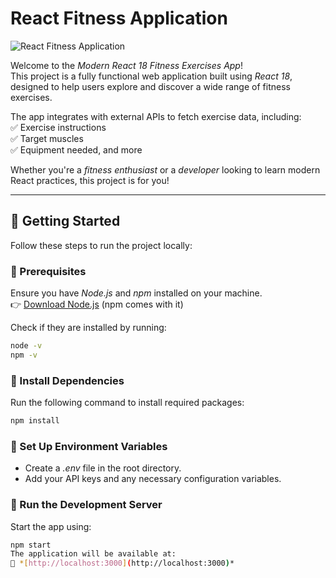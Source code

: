 # React Fitness Application

![React Fitness Application](https://i.ibb.co/Yt9spGc/image.png)

Welcome to the *Modern React 18 Fitness Exercises App*!  
This project is a fully functional web application built using *React 18*, designed to help users explore and discover a wide range of fitness exercises.  

The app integrates with external APIs to fetch exercise data, including:  
✅ Exercise instructions  
✅ Target muscles  
✅ Equipment needed, and more  

Whether you're a *fitness enthusiast* or a *developer* looking to learn modern React practices, this project is for you!

---

## 🚀 Getting Started

Follow these steps to run the project locally:

### ⿡ Prerequisites  
Ensure you have *Node.js* and *npm* installed on your machine.  
👉 [Download Node.js](https://nodejs.org/) (npm comes with it)  

Check if they are installed by running:  
```sh
node -v
npm -v
```
### ⿢ Install Dependencies  
Run the following command to install required packages:  

```sh
npm install
```
### ⿣ Set Up Environment Variables  
- Create a *.env* file in the root directory.  
- Add your API keys and any necessary configuration variables.

### ⿤ Run the Development Server  
Start the app using:  

```sh
npm start
The application will be available at:  
🔗 *[http://localhost:3000](http://localhost:3000)*
